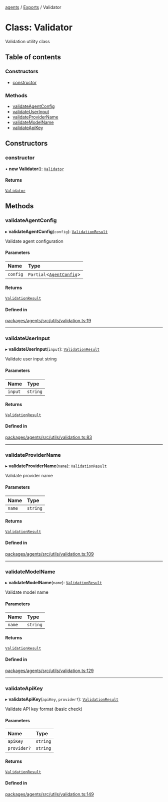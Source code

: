 <!-- 
 ⚠️  AUTO-GENERATED FILE - DO NOT EDIT MANUALLY
 This file is automatically generated by scripts/docs-generator.js
 To make changes, edit the source TypeScript files or update the generator script
-->

[agents](../../) / [Exports](../modules) / Validator

# Class: Validator

Validation utility class

## Table of contents

### Constructors

- [constructor](Validator#constructor)

### Methods

- [validateAgentConfig](Validator#validateagentconfig)
- [validateUserInput](Validator#validateuserinput)
- [validateProviderName](Validator#validateprovidername)
- [validateModelName](Validator#validatemodelname)
- [validateApiKey](Validator#validateapikey)

## Constructors

### constructor

• **new Validator**(): [`Validator`](Validator)

#### Returns

[`Validator`](Validator)

## Methods

### validateAgentConfig

▸ **validateAgentConfig**(`config`): [`ValidationResult`](../interfaces/ValidationResult)

Validate agent configuration

#### Parameters

| Name | Type |
| :------ | :------ |
| `config` | `Partial`\<[`AgentConfig`](../interfaces/AgentConfig)\> |

#### Returns

[`ValidationResult`](../interfaces/ValidationResult)

#### Defined in

[packages/agents/src/utils/validation.ts:19](https://github.com/woojubb/robota/blob/a69b4da7c5c53be6f90be7c6508928a6d39cf60b/packages/agents/src/utils/validation.ts#L19)

___

### validateUserInput

▸ **validateUserInput**(`input`): [`ValidationResult`](../interfaces/ValidationResult)

Validate user input string

#### Parameters

| Name | Type |
| :------ | :------ |
| `input` | `string` |

#### Returns

[`ValidationResult`](../interfaces/ValidationResult)

#### Defined in

[packages/agents/src/utils/validation.ts:83](https://github.com/woojubb/robota/blob/a69b4da7c5c53be6f90be7c6508928a6d39cf60b/packages/agents/src/utils/validation.ts#L83)

___

### validateProviderName

▸ **validateProviderName**(`name`): [`ValidationResult`](../interfaces/ValidationResult)

Validate provider name

#### Parameters

| Name | Type |
| :------ | :------ |
| `name` | `string` |

#### Returns

[`ValidationResult`](../interfaces/ValidationResult)

#### Defined in

[packages/agents/src/utils/validation.ts:109](https://github.com/woojubb/robota/blob/a69b4da7c5c53be6f90be7c6508928a6d39cf60b/packages/agents/src/utils/validation.ts#L109)

___

### validateModelName

▸ **validateModelName**(`name`): [`ValidationResult`](../interfaces/ValidationResult)

Validate model name

#### Parameters

| Name | Type |
| :------ | :------ |
| `name` | `string` |

#### Returns

[`ValidationResult`](../interfaces/ValidationResult)

#### Defined in

[packages/agents/src/utils/validation.ts:129](https://github.com/woojubb/robota/blob/a69b4da7c5c53be6f90be7c6508928a6d39cf60b/packages/agents/src/utils/validation.ts#L129)

___

### validateApiKey

▸ **validateApiKey**(`apiKey`, `provider?`): [`ValidationResult`](../interfaces/ValidationResult)

Validate API key format (basic check)

#### Parameters

| Name | Type |
| :------ | :------ |
| `apiKey` | `string` |
| `provider?` | `string` |

#### Returns

[`ValidationResult`](../interfaces/ValidationResult)

#### Defined in

[packages/agents/src/utils/validation.ts:149](https://github.com/woojubb/robota/blob/a69b4da7c5c53be6f90be7c6508928a6d39cf60b/packages/agents/src/utils/validation.ts#L149)
